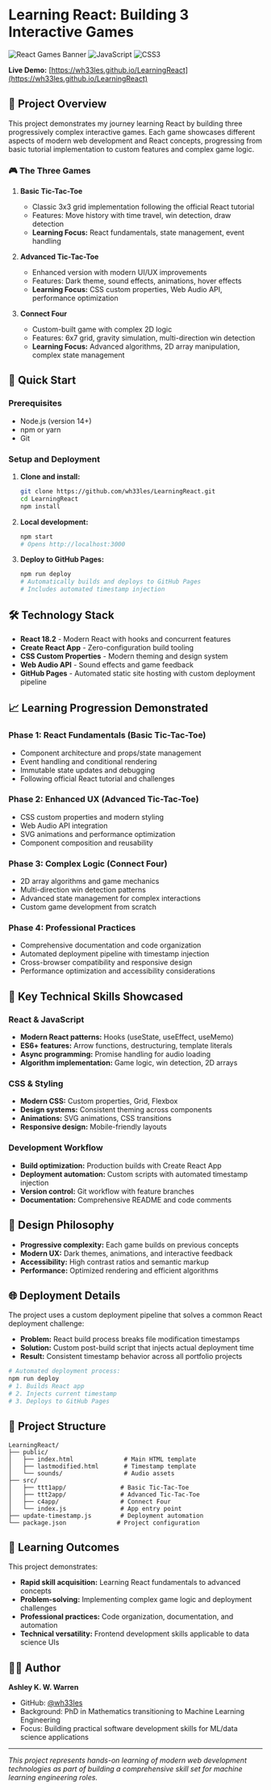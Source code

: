 # Learning React: Building 3 Interactive Games

![React Games Banner](https://img.shields.io/badge/React-61DAFB?style=for-the-badge&logo=react&logoColor=black)
![JavaScript](https://img.shields.io/badge/JavaScript-F7DF1E?style=for-the-badge&logo=javascript&logoColor=black)
![CSS3](https://img.shields.io/badge/CSS3-1572B6?style=for-the-badge&logo=css3&logoColor=white)

**Live Demo:** [https://wh33les.github.io/LearningReact](https://wh33les.github.io/LearningReact)

## 🎯 Project Overview

This project demonstrates my journey learning React by building three progressively complex interactive games. Each game showcases different aspects of modern web development and React concepts, progressing from basic tutorial implementation to custom features and complex game logic.

### 🎮 The Three Games

1. **Basic Tic-Tac-Toe** 
   - Classic 3x3 grid implementation following the official React tutorial
   - Features: Move history with time travel, win detection, draw detection
   - **Learning Focus:** React fundamentals, state management, event handling

2. **Advanced Tic-Tac-Toe**
   - Enhanced version with modern UI/UX improvements
   - Features: Dark theme, sound effects, animations, hover effects
   - **Learning Focus:** CSS custom properties, Web Audio API, performance optimization

3. **Connect Four**
   - Custom-built game with complex 2D logic
   - Features: 6x7 grid, gravity simulation, multi-direction win detection
   - **Learning Focus:** Advanced algorithms, 2D array manipulation, complex state management

## 🚀 Quick Start

### Prerequisites
- Node.js (version 14+)
- npm or yarn
- Git

### Setup and Deployment

1. **Clone and install:**
   ```bash
   git clone https://github.com/wh33les/LearningReact.git
   cd LearningReact
   npm install
   ```

2. **Local development:**
   ```bash
   npm start
   # Opens http://localhost:3000
   ```

3. **Deploy to GitHub Pages:**
   ```bash
   npm run deploy
   # Automatically builds and deploys to GitHub Pages
   # Includes automated timestamp injection
   ```

## 🛠 Technology Stack

- **React 18.2** - Modern React with hooks and concurrent features
- **Create React App** - Zero-configuration build tooling
- **CSS Custom Properties** - Modern theming and design system
- **Web Audio API** - Sound effects and game feedback
- **GitHub Pages** - Automated static site hosting with custom deployment pipeline

## 📈 Learning Progression Demonstrated

### Phase 1: React Fundamentals (Basic Tic-Tac-Toe)
- Component architecture and props/state management
- Event handling and conditional rendering
- Immutable state updates and debugging
- Following official React tutorial and challenges

### Phase 2: Enhanced UX (Advanced Tic-Tac-Toe)
- CSS custom properties and modern styling
- Web Audio API integration
- SVG animations and performance optimization
- Component composition and reusability

### Phase 3: Complex Logic (Connect Four)
- 2D array algorithms and game mechanics
- Multi-direction win detection patterns
- Advanced state management for complex interactions
- Custom game development from scratch

### Phase 4: Professional Practices
- Comprehensive documentation and code organization
- Automated deployment pipeline with timestamp injection
- Cross-browser compatibility and responsive design
- Performance optimization and accessibility considerations

## 🔧 Key Technical Skills Showcased

### React & JavaScript
- **Modern React patterns:** Hooks (useState, useEffect, useMemo)
- **ES6+ features:** Arrow functions, destructuring, template literals
- **Async programming:** Promise handling for audio loading
- **Algorithm implementation:** Game logic, win detection, 2D arrays

### CSS & Styling
- **Modern CSS:** Custom properties, Grid, Flexbox
- **Design systems:** Consistent theming across components
- **Animations:** SVG animations, CSS transitions
- **Responsive design:** Mobile-friendly layouts

### Development Workflow
- **Build optimization:** Production builds with Create React App
- **Deployment automation:** Custom scripts with automated timestamp injection
- **Version control:** Git workflow with feature branches
- **Documentation:** Comprehensive README and code comments

## 🎨 Design Philosophy

- **Progressive complexity:** Each game builds on previous concepts
- **Modern UX:** Dark themes, animations, and interactive feedback
- **Accessibility:** High contrast ratios and semantic markup
- **Performance:** Optimized rendering and efficient algorithms

## 🌐 Deployment Details

The project uses a custom deployment pipeline that solves a common React deployment challenge:

- **Problem:** React build process breaks file modification timestamps
- **Solution:** Custom post-build script that injects actual deployment time
- **Result:** Consistent timestamp behavior across all portfolio projects

```bash
# Automated deployment process:
npm run deploy
# 1. Builds React app
# 2. Injects current timestamp
# 3. Deploys to GitHub Pages
```

## 📁 Project Structure

```
LearningReact/
├── public/
│   ├── index.html              # Main HTML template
│   ├── lastmodified.html       # Timestamp template
│   └── sounds/                 # Audio assets
├── src/
│   ├── ttt1app/               # Basic Tic-Tac-Toe
│   ├── ttt2app/               # Advanced Tic-Tac-Toe
│   ├── c4app/                 # Connect Four
│   └── index.js               # App entry point
├── update-timestamp.js        # Deployment automation
└── package.json              # Project configuration
```

## 🎯 Learning Outcomes

This project demonstrates:
- **Rapid skill acquisition:** Learning React fundamentals to advanced concepts
- **Problem-solving:** Implementing complex game logic and deployment challenges
- **Professional practices:** Code organization, documentation, and automation
- **Technical versatility:** Frontend development skills applicable to data science UIs

## 👨‍💻 Author

**Ashley K. W. Warren**
- GitHub: [@wh33les](https://github.com/wh33les)
- Background: PhD in Mathematics transitioning to Machine Learning Engineering
- Focus: Building practical software development skills for ML/data science applications

---

*This project represents hands-on learning of modern web development technologies as part of building a comprehensive skill set for machine learning engineering roles.*